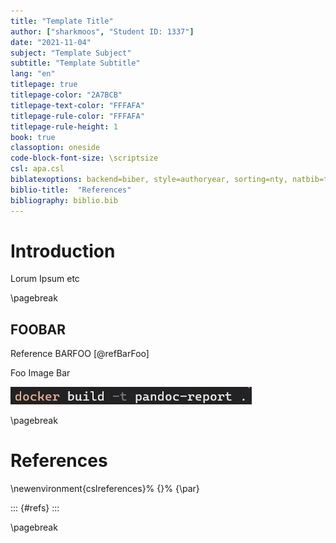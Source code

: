 ```yaml
---
title: "Template Title"
author: ["sharkmoos", "Student ID: 1337"]
date: "2021-11-04"
subject: "Template Subject"
subtitle: "Template Subtitle"
lang: "en"
titlepage: true
titlepage-color: "2A7BCB"
titlepage-text-color: "FFFAFA"
titlepage-rule-color: "FFFAFA"
titlepage-rule-height: 1
book: true
classoption: oneside
code-block-font-size: \scriptsize
csl: apa.csl
biblatexoptions: backend=biber, style=authoryear, sorting=nty, natbib=true
biblio-title:  "References"
bibliography: biblio.bib
---
```


# Introduction

Lorum Ipsum etc

\pagebreak

## FOOBAR

Reference BARFOO [@refBarFoo]

Foo Image Bar

![image](./images/image.jpg)

\pagebreak

# References

\newenvironment{cslreferences}%
  {}%
  {\par}


::: {#refs}
:::

\pagebreak
